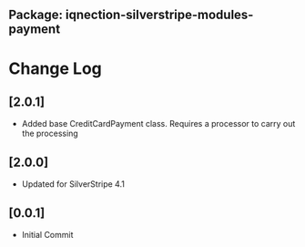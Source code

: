 ## Package: iqnection-silverstripe-modules-payment
# Change Log

## [2.0.1]
- Added base CreditCardPayment class. Requires a processor to carry out the processing

## [2.0.0]
- Updated for SilverStripe 4.1

## [0.0.1]
- Initial Commit